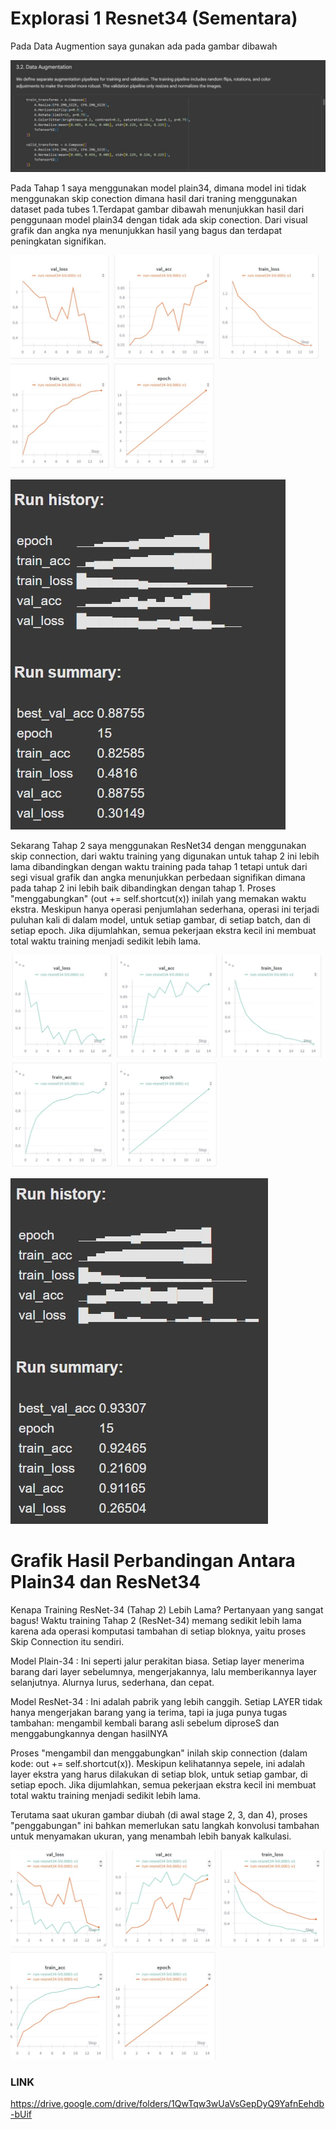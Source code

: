 # Explorasi 1 Resnet34 (Sementara) 

Pada Data Augmention saya gunakan ada pada gambar dibawah 

![grapik plain34](data_augmention.jpg)

Pada Tahap 1 saya menggunakan model plain34, dimana model ini tidak menggunakan skip conection dimana hasil dari traning menggunakan dataset pada tubes 1.Terdapat gambar dibawah menunjukkan hasil dari penggunaan model plain34 dengan tidak ada skip conection. Dari visual grafik dan angka nya menunjukkan hasil yang bagus dan terdapat peningkatan signifikan.

![grapik plain34](grapic_plan34.jpg)

![visual angka plain34](acc_plain34.jpg)

Sekarang Tahap 2 saya menggunakan ResNet34 dengan menggunakan skip connection, dari waktu training yang digunakan untuk tahap 2 ini lebih lama dibandingkan dengan waktu training pada tahap 1 tetapi untuk dari segi visual grafik dan angka menunjukkan perbedaan signifikan dimana pada tahap 2 ini lebih baik dibandingkan dengan tahap 1. Proses "menggabungkan" (out += self.shortcut(x)) inilah yang memakan waktu ekstra. Meskipun hanya operasi penjumlahan sederhana, operasi ini terjadi puluhan kali di dalam model, untuk setiap gambar, di setiap batch, dan di setiap epoch. Jika dijumlahkan, semua pekerjaan ekstra kecil ini membuat total waktu training menjadi sedikit lebih lama.

![grapik ResNet34](grapikresnet34.jpg)

![Visual Angka Resnet34](ResNet34_angka.jpg)


# Grafik Hasil Perbandingan Antara Plain34 dan ResNet34

Kenapa Training ResNet-34 (Tahap 2) Lebih Lama?
Pertanyaan yang sangat bagus! Waktu training Tahap 2 (ResNet-34) memang sedikit lebih lama karena ada operasi komputasi tambahan di setiap bloknya, yaitu proses Skip Connection itu sendiri.

Model Plain-34 :
Ini seperti jalur perakitan biasa. Setiap layer menerima barang dari layer sebelumnya, mengerjakannya, lalu memberikannya layer selanjutnya. Alurnya lurus, sederhana, dan cepat.

Model ResNet-34 :
Ini adalah pabrik yang lebih canggih. Setiap LAYER tidak hanya mengerjakan barang yang ia terima, tapi ia juga punya tugas tambahan: mengambil kembali barang asli sebelum diproseS dan menggabungkannya dengan hasilNYA

Proses "mengambil dan menggabungkan" inilah skip connection (dalam kode: out += self.shortcut(x)). Meskipun kelihatannya sepele, ini adalah layer ekstra yang harus dilakukan di setiap blok, untuk setiap gambar, di setiap epoch. Jika dijumlahkan, semua pekerjaan ekstra kecil ini membuat total waktu training menjadi sedikit lebih lama.

Terutama saat ukuran gambar diubah (di awal stage 2, 3, dan 4), proses "penggabungan" ini bahkan memerlukan satu langkah konvolusi tambahan untuk menyamakan ukuran, yang menambah lebih banyak kalkulasi.

![grapik perbandingan](grapik_perbandingan.jpg)

### LINK 
https://drive.google.com/drive/folders/1QwTqw3wUaVsGepDyQ9YafnEehdb-bUif
